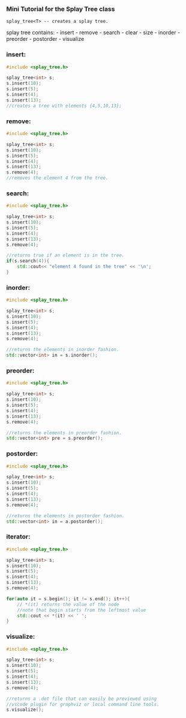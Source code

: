 ### Mini Tutorial for the Splay Tree class

    splay_tree<T> -- creates a splay tree.

splay tree contains:
    - insert
    - remove
    - search
    - clear
    - size
    - inorder
    - preorder
    - postorder
    - visualize
  
### **insert**:
```cpp
#include <splay_tree.h>

splay_tree<int> s;
s.insert(10);
s.insert(5);
s.insert(4);
s.insert(13);
//creates a tree with elements {4,5,10,13};
```

### **remove**:
```cpp
#include <splay_tree.h>

splay_tree<int> s;
s.insert(10);
s.insert(5);
s.insert(4);
s.insert(13);
s.remove(4);
//removes the element 4 from the tree.
```

### **search**:
```cpp
#include <splay_tree.h>

splay_tree<int> s;
s.insert(10);
s.insert(5);
s.insert(4);
s.insert(13);
s.remove(4);

//returns true if an element is in the tree.
if(s.search(4)){
    std::cout<< "element 4 found in the tree" << '\n';
}
```

### **inorder**:
```cpp
#include <splay_tree.h>

splay_tree<int> s;
s.insert(10);
s.insert(5);
s.insert(4);
s.insert(13);
s.remove(4);

//returns the elements in inorder fashion.
std::vector<int> in = s.inorder();
```

### **preorder**:
```cpp
#include <splay_tree.h>

splay_tree<int> s;
s.insert(10);
s.insert(5);
s.insert(4);
s.insert(13);
s.remove(4);

//returns the elements in preorder fashion.
std::vector<int> pre = s.preorder();
```

### **postorder**:
```cpp
#include <splay_tree.h>

splay_tree<int> s;
s.insert(10);
s.insert(5);
s.insert(4);
s.insert(13);
s.remove(4);

//returns the elements in postorder fashion.
std::vector<int> in = a.postorder();
```

### **iterator**:
```cpp
#include <splay_tree.h>

splay_tree<int> s;
s.insert(10);
s.insert(5);
s.insert(4);
s.insert(13);
s.remove(4);

for(auto it = s.begin(); it != s.end(); it++){
    // *(it) returns the value of the node
    //note that begin starts from the leftmost value
    std::cout << *(it) << ' ';
}
```

### **visualize**:
```cpp
#include <splay_tree.h>

splay_tree<int> s;
s.insert(10);
s.insert(5);
s.insert(4);
s.insert(13);
s.remove(4);

//returns a .dot file that can easily be previewed using
//vscode plugin for graphviz or local command line tools.
s.visualize();
```
